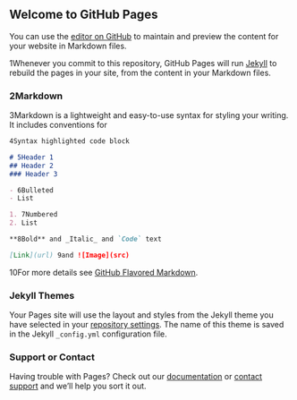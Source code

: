 ## Welcome to GitHub Pages

You can use the [editor on GitHub](https://github.com/disfrazbilbao/disfrazbilbao/edit/master/README.md) to maintain and preview the content for your website in Markdown files.

1Whenever you commit to this repository, GitHub Pages will run [Jekyll](https://jekyllrb.com/) to rebuild the pages in your site, from the content in your Markdown files.

### 2Markdown

3Markdown is a lightweight and easy-to-use syntax for styling your writing. It includes conventions for

```markdown
4Syntax highlighted code block

# 5Header 1
## Header 2
### Header 3

- 6Bulleted
- List

1. 7Numbered
2. List

**8Bold** and _Italic_ and `Code` text

[Link](url) 9and ![Image](src)
```

10For more details see [GitHub Flavored Markdown](https://guides.github.com/features/mastering-markdown/).

### Jekyll Themes

Your Pages site will use the layout and styles from the Jekyll theme you have selected in your [repository settings](https://github.com/disfrazbilbao/disfrazbilbao/settings). The name of this theme is saved in the Jekyll `_config.yml` configuration file.

### Support or Contact

Having trouble with Pages? Check out our [documentation](https://help.github.com/categories/github-pages-basics/) or [contact support](https://github.com/contact) and we’ll help you sort it out.
